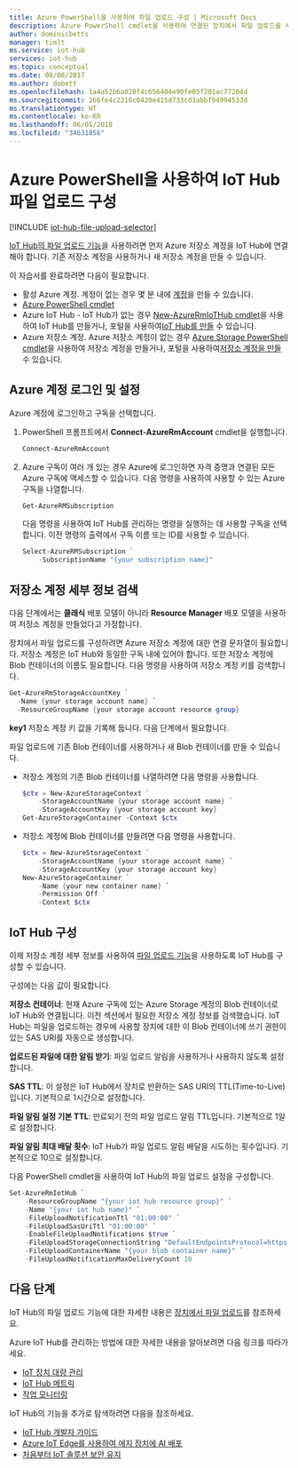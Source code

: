 ```yaml
---
title: Azure PowerShell을 사용하여 파일 업로드 구성 | Microsoft Docs
description: Azure PowerShell cmdlet을 사용하여 연결된 장치에서 파일 업로드를 사용하도록 IoT Hub를 구성하는 방법입니다. 대상 Azure Storage 계정 구성에 대한 정보가 포함됩니다.
author: dominicbetts
manager: timlt
ms.service: iot-hub
services: iot-hub
ms.topic: conceptual
ms.date: 08/08/2017
ms.author: dobett
ms.openlocfilehash: 1a4a52b6a028f4c656404e90fe05f201ac77204d
ms.sourcegitcommit: 266fe4c2216c0420e415d733cd3abbf94994533d
ms.translationtype: HT
ms.contentlocale: ko-KR
ms.lasthandoff: 06/01/2018
ms.locfileid: "34631856"
---
```

# <a name="configure-iot-hub-file-uploads-using-powershell"></a>Azure PowerShell을 사용하여 IoT Hub 파일 업로드 구성

[!INCLUDE [iot-hub-file-upload-selector](../../includes/iot-hub-file-upload-selector.md)]

[IoT Hub의 파일 업로드 기능][lnk-upload]을 사용하려면 먼저 Azure 저장소 계정을 IoT Hub에 연결해야 합니다. 기존 저장소 계정을 사용하거나 새 저장소 계정을 만들 수 있습니다.

이 자습서를 완료하려면 다음이 필요합니다.

* 활성 Azure 계정. 계정이 없는 경우 몇 분 내에 [계정][lnk-free-trial]을 만들 수 있습니다.
* [Azure PowerShell cmdlet][lnk-powershell-install]
* Azure IoT Hub - IoT Hub가 없는 경우 [New-AzureRmIoTHub cmdlet][lnk-powershell-iothub]을 사용하여 IoT Hub를 만들거나, 포털을 사용하여[IoT Hub를 만들][lnk-portal-hub] 수 있습니다.
* Azure 저장소 계정. Azure 저장소 계정이 없는 경우 [Azure Storage PowerShell cmdlet][lnk-powershell-storage]을 사용하여 저장소 계정을 만들거나, 포털을 사용하여[저장소 계정을 만들][lnk-portal-storage] 수 있습니다.

## <a name="sign-in-and-set-your-azure-account"></a>Azure 계정 로그인 및 설정

Azure 계정에 로그인하고 구독을 선택합니다.

1. PowerShell 프롬프트에서 **Connect-AzureRmAccount** cmdlet을 실행합니다.

    ```powershell
    Connect-AzureRmAccount
    ```

1. Azure 구독이 여러 개 있는 경우 Azure에 로그인하면 자격 증명과 연결된 모든 Azure 구독에 액세스할 수 있습니다. 다음 명령을 사용하여 사용할 수 있는 Azure 구독을 나열합니다.

    ```powershell
    Get-AzureRMSubscription
    ```

    다음 명령을 사용하여 IoT Hub를 관리하는 명령을 실행하는 데 사용할 구독을 선택합니다. 이전 명령의 출력에서 구독 이름 또는 ID를 사용할 수 있습니다.

    ```powershell
    Select-AzureRMSubscription `
        -SubscriptionName "{your subscription name}"
    ```

## <a name="retrieve-your-storage-account-details"></a>저장소 계정 세부 정보 검색

다음 단계에서는 **클래식** 배포 모델이 아니라 **Resource Manager** 배포 모델을 사용하여 저장소 계정을 만들었다고 가정합니다.

장치에서 파일 업로드를 구성하려면 Azure 저장소 계정에 대한 연결 문자열이 필요합니다. 저장소 계정은 IoT Hub와 동일한 구독 내에 있어야 합니다. 또한 저장소 계정에 Blob 컨테이너의 이름도 필요합니다. 다음 명령을 사용하여 저장소 계정 키를 검색합니다.

```powershell
Get-AzureRmStorageAccountKey `
  -Name {your storage account name} `
  -ResourceGroupName {your storage account resource group}
```

**key1** 저장소 계정 키 값을 기록해 둡니다. 다음 단계에서 필요합니다.

파일 업로드에 기존 Blob 컨테이너를 사용하거나 새 Blob 컨테이너를 만들 수 있습니다.

* 저장소 계정의 기존 Blob 컨테이너를 나열하려면 다음 명령을 사용합니다.

    ```powershell
    $ctx = New-AzureStorageContext `
        -StorageAccountName {your storage account name} `
        -StorageAccountKey {your storage account key}
    Get-AzureStorageContainer -Context $ctx
    ```

* 저장소 계정에 Blob 컨테이너를 만들려면 다음 명령을 사용합니다.

    ```powershell
    $ctx = New-AzureStorageContext `
        -StorageAccountName {your storage account name} `
        -StorageAccountKey {your storage account key}
    New-AzureStorageContainer `
        -Name {your new container name} `
        -Permission Off `
        -Context $ctx
    ```

## <a name="configure-your-iot-hub"></a>IoT Hub 구성

이제 저장소 계정 세부 정보를 사용하여 [파일 업로드 기능][lnk-upload]을 사용하도록 IoT Hub를 구성할 수 있습니다.

구성에는 다음 값이 필요합니다.

**저장소 컨테이너**: 현재 Azure 구독에 있는 Azure Storage 계정의 Blob 컨테이너로 IoT Hub와 연결됩니다. 이전 섹션에서 필요한 저장소 계정 정보를 검색했습니다. IoT Hub는 파일을 업로드하는 경우에 사용할 장치에 대한 이 Blob 컨테이너에 쓰기 권한이 있는 SAS URI를 자동으로 생성합니다.

**업로드된 파일에 대한 알림 받기**: 파일 업로드 알림을 사용하거나 사용하지 않도록 설정합니다.

**SAS TTL**: 이 설정은 IoT Hub에서 장치로 반환하는 SAS URI의 TTL(Time-to-Live)입니다. 기본적으로 1시간으로 설정합니다.

**파일 알림 설정 기본 TTL**: 만료되기 전의 파일 업로드 알림 TTL입니다. 기본적으로 1일로 설정합니다.

**파일 알림 최대 배달 횟수**: IoT Hub가 파일 업로드 알림 배달을 시도하는 횟수입니다. 기본적으로 10으로 설정합니다.

다음 PowerShell cmdlet을 사용하여 IoT Hub의 파일 업로드 설정을 구성합니다.

```powershell
Set-AzureRmIotHub `
    -ResourceGroupName "{your iot hub resource group}" `
    -Name "{your iot hub name}" `
    -FileUploadNotificationTtl "01:00:00" `
    -FileUploadSasUriTtl "01:00:00" `
    -EnableFileUploadNotifications $true `
    -FileUploadStorageConnectionString "DefaultEndpointsProtocol=https;AccountName={your storage account name};AccountKey={your storage account key};EndpointSuffix=core.windows.net" `
    -FileUploadContainerName "{your blob container name}" `
    -FileUploadNotificationMaxDeliveryCount 10
```

## <a name="next-steps"></a>다음 단계

IoT Hub의 파일 업로드 기능에 대한 자세한 내용은 [장치에서 파일 업로드][lnk-upload]를 참조하세요.

Azure IoT Hub를 관리하는 방법에 대한 자세한 내용을 알아보려면 다음 링크를 따라가세요.

* [IoT 장치 대량 관리][lnk-bulk]
* [IoT Hub 메트릭][lnk-metrics]
* [작업 모니터링][lnk-monitor]

IoT Hub의 기능을 추가로 탐색하려면 다음을 참조하세요.

* [IoT Hub 개발자 가이드][lnk-devguide]
* [Azure IoT Edge를 사용하여 에지 장치에 AI 배포][lnk-iotedge]
* [처음부터 IoT 솔루션 보안 유지][lnk-securing]

[lnk-upload]: iot-hub-devguide-file-upload.md

[lnk-bulk]: iot-hub-bulk-identity-mgmt.md
[lnk-metrics]: iot-hub-metrics.md
[lnk-monitor]: iot-hub-operations-monitoring.md

[lnk-devguide]: iot-hub-devguide.md
[lnk-iotedge]: ../iot-edge/tutorial-simulate-device-linux.md
[lnk-securing]: iot-hub-security-ground-up.md
[lnk-powershell-install]: https://docs.microsoft.com/powershell/azure/install-azurerm-ps
[lnk-powershell-storage]: https://docs.microsoft.com/powershell/module/azurerm.storage/
[lnk-powershell-iothub]: https://docs.microsoft.com/powershell/module/azurerm.iothub/new-azurermiothub
[lnk-portal-hub]: iot-hub-create-through-portal.md
[lnk-free-trial]: http://azure.microsoft.com/pricing/free-trial/
[lnk-portal-storage]:../storage/common/storage-create-storage-account.md

